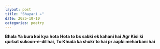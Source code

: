 ```yaml
---
layout: post
title: "Shayari ✍️"
date: 2025-10-10
categories: poetry
---
```


**Bhala Ya bura koi kya hota**
**Hota to bs sabki ek kahani hai**
**Agr Kisi ki qurbat sukoon-e-dil hai,**
**To Khuda ka shukr to hai pr aapki meharbani hai**
